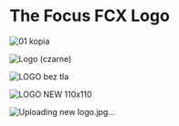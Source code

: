 # The Focus FCX Logo

![01 kopia](https://user-images.githubusercontent.com/61139827/194752673-08d2c68a-fe6c-40da-8a72-db14574b2445.jpg)

![Logo (czarne)](https://user-images.githubusercontent.com/61139827/194752681-810da670-6d5f-4c41-822c-e4201b74c945.png)

![LOGO bez tla](https://user-images.githubusercontent.com/61139827/194752699-a3fa25a5-efe3-4c59-9358-df4acd136c18.png)

![LOGO NEW 110x110](https://user-images.githubusercontent.com/61139827/194752712-2e9dc3f6-05aa-4ab8-8a1b-0b6820246869.png)

![Uploading new logo.jpg…]()
